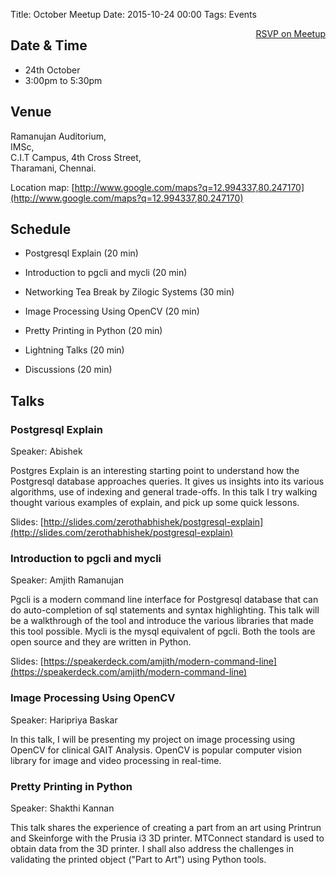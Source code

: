 Title: October Meetup
Date: 2015-10-24 00:00
Tags: Events

<a style="float:right;" class="pure-button"
href="http://www.meetup.com/Chennaipy/events/225633816/" target="_blank"><i
class="fa fa-check-square-o"></i> RSVP on Meetup</a>

## Date & Time
   * 24th October
   * 3:00pm to 5:30pm

## Venue 

<p>
Ramanujan Auditorium,<br/>
IMSc, <br/>
C.I.T Campus, 4th Cross Street,<br/>
Tharamani, Chennai.<br/>
</p>

Location map: [http://www.google.com/maps?q=12.994337,80.247170](http://www.google.com/maps?q=12.994337,80.247170)


## Schedule

  * Postgresql Explain (20 min)

  * Introduction to pgcli and mycli (20 min)

  * Networking Tea Break by Zilogic Systems (30 min)

  * Image Processing Using OpenCV (20 min)

  * Pretty Printing in Python (20 min)

  * Lightning Talks (20 min)

  * Discussions (20 min)

## Talks

### Postgresql Explain

Speaker: Abishek

Postgres Explain is an interesting starting point to understand how
the Postgresql database approaches queries. It gives us insights into
its various algorithms, use of indexing and general trade-offs. In
this talk I try walking thought various examples of explain, and pick
up some quick lessons.

Slides: [http://slides.com/zerothabhishek/postgresql-explain](http://slides.com/zerothabhishek/postgresql-explain)

### Introduction to pgcli and mycli

Speaker: Amjith Ramanujan

Pgcli is a modern command line interface for Postgresql database that
can do auto-completion of sql statements and syntax highlighting. This
talk will be a walkthrough of the tool and introduce the various
libraries that made this tool possible. Mycli is the mysql equivalent
of pgcli. Both the tools are open source and they are written in
Python.

Slides: [https://speakerdeck.com/amjith/modern-command-line](https://speakerdeck.com/amjith/modern-command-line)

### Image Processing Using OpenCV

Speaker: Haripriya Baskar

In this talk, I will be presenting my project on image processing
using OpenCV for clinical GAIT Analysis. OpenCV is popular computer
vision library for image and video processing in real-time.

### Pretty Printing in Python

Speaker: Shakthi Kannan

This talk shares the experience of creating a part from an art using
Printrun and Skeinforge with the Prusia i3 3D printer. MTConnect
standard is used to obtain data from the 3D printer. I shall also
address the challenges in validating the printed object ("Part to
Art") using Python tools.
